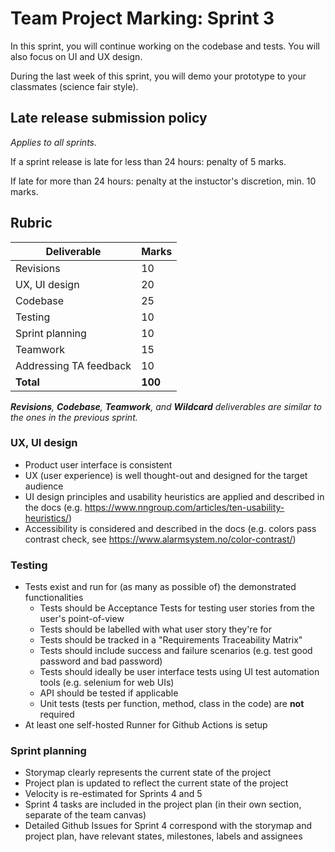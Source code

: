 # Team Project Marking: Sprint 3

In this sprint, you will continue working on the codebase and tests. You will also focus on UI and UX design.

During the last week of this sprint, you will demo your prototype to your classmates (science fair style).

## Late release submission policy

_Applies to all sprints._

If a sprint release is late for less than 24 hours: penalty of 5 marks.

If late for more than 24 hours: penalty at the instuctor's discretion, min. 10 marks.

## Rubric

| Deliverable            | Marks   |
| ---------------------- | ------- |
| Revisions              | 10      |
| UX, UI design          | 20      |
| Codebase               | 25      |
| Testing                | 10      |
| Sprint planning        | 10      |
| Teamwork               | 15      |
| Addressing TA feedback | 10      |
| **Total**       | **100** |


_**Revisions**, **Codebase**, **Teamwork**, and **Wildcard** deliverables are similar to the ones in the previous sprint._

### UX, UI design

* Product user interface is consistent
* UX (user experience) is well thought-out and designed for the target audience
* UI design principles and usability heuristics are applied and described in the docs (e.g. <https://www.nngroup.com/articles/ten-usability-heuristics/>)
* Accessibility is considered and described in the docs (e.g. colors pass contrast check, see <https://www.alarmsystem.no/color-contrast/>)

### Testing
* Tests exist and run for (as many as possible of) the demonstrated functionalities
    * Tests should be Acceptance Tests for testing user stories from the user's point-of-view
    * Tests should be labelled with what user story they're for
    * Tests should be tracked in a "Requirements Traceability Matrix"
    * Tests should include success and failure scenarios (e.g. test good password and bad password)
    * Tests should ideally be user interface tests using UI test automation tools (e.g. selenium for web UIs)
    * API should be tested if applicable
    * Unit tests (tests per function, method, class in the code) are **not** required
* At least one self-hosted Runner for Github Actions is setup


### Sprint planning

* Storymap clearly represents the current state of the project
* Project plan is updated to reflect the current state of the project
* Velocity is re-estimated for Sprints 4 and 5
* Sprint 4 tasks are included in the project plan (in their own section, separate of the team canvas)
* Detailed Github Issues for Sprint 4 correspond with the storymap and project plan, have relevant states, milestones, labels and assignees


